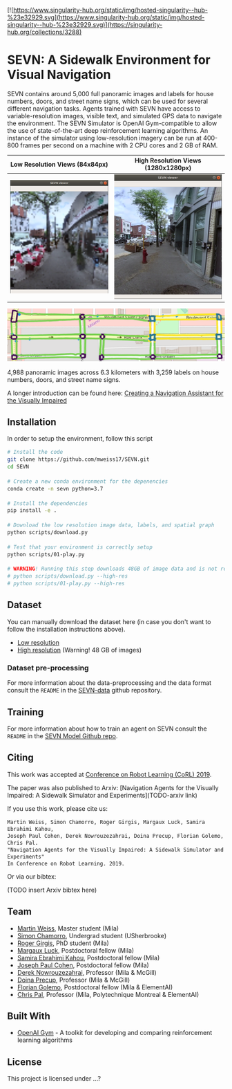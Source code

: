 [![https://www.singularity-hub.org/static/img/hosted-singularity--hub-%23e32929.svg](https://www.singularity-hub.org/static/img/hosted-singularity--hub-%23e32929.svg)](https://singularity-hub.org/collections/3288)

# SEVN: A Sidewalk Environment for Visual Navigation

SEVN contains around 5,000 full panoramic images and labels for house numbers, doors, and street name signs, which can be used for several different navigation tasks.
Agents trained with SEVN have access to variable-resolution images, visible text, and simulated GPS data to navigate the environment. 
The SEVN Simulator is OpenAI Gym-compatible to allow the use of state-of-the-art deep reinforcement learning algorithms. An instance of the simulator using low-resolution imagery can be run at 400-800 frames per second on a machine with 2 CPU cores and 2 GB of RAM.

Low Resolution Views (84x84px)             |  High Resolution Views (1280x1280px)
:-------------------------:|:-------------------------:
![game.png](img/low-res-viewer.png)  |  ![game.png](img/high-res-viewer.png)

![spatial_graph.png](img/spatial_graph.png)

4,988 panoramic images across 6.3 kilometers with 3,259 labels on house numbers, doors, and street name signs.

A longer introduction can be found here: [Creating a Navigation Assistant for the Visually Impaired](https://github.com/mweiss17/SEVN/blob/master/docs/01-article-env-introduction.md)


## Installation

In order to setup the environment, follow this script
```bash
# Install the code
git clone https://github.com/mweiss17/SEVN.git
cd SEVN

# Create a new conda environment for the depenencies
conda create -n sevn python=3.7

# Install the dependencies
pip install -e .

# Download the low resolution image data, labels, and spatial graph
python scripts/download.py

# Test that your environment is correctly setup
python scripts/01-play.py

# WARNING! Running this step downloads 48GB of image data and is not required to run the model or play with the environment.
# python scripts/download.py --high-res
# python scripts/01-play.py --high-res

```

## Dataset
You can manually download the dataset here (in case you don't want to follow the installation instructions above).
- [Low resolution](http://sevn.s3.amazonaws.com/dataset.zip)
- [High resolution](https://sevn.s3.amazonaws.com/SEVN-high-res-images.zip) (Warning! 48 GB of images)

### Dataset pre-processing
For more information about the data-preprocessing and the data format consult the `README` in the [SEVN-data](https://github.com/mweiss17/SEVN-data) github repository.

## Training
For more information about how to train an agent on SEVN consult the `README` in the [SEVN Model Github repo](https://github.com/mweiss17/SEVN-model/tree/master/sevn_model).

## Citing

This work was accepted at [Conference on Robot Learning (CoRL) 2019](https://www.robot-learning.org/).

The paper was also published to Arxiv: [Navigation Agents for the Visually Impaired: A Sidewalk Simulator and Experiments](TODO-arxiv link)

If you use this work, please cite us:

```
Martin Weiss, Simon Chamorro, Roger Girgis, Margaux Luck, Samira Ebrahimi Kahou, 
Joseph Paul Cohen, Derek Nowrouzezahrai, Doina Precup, Florian Golemo, Chris Pal. 
"Navigation Agents for the Visually Impaired: A Sidewalk Simulator and Experiments" 
In Conference on Robot Learning. 2019.
```

Or via our bibtex:

(TODO insert Arxiv bibtex here)

## Team

- [Martin Weiss](https://github.com/mweiss17), Master student (Mila) 
- [Simon Chamorro](https://github.com/simonchamorro), Undergrad student (USherbrooke)
- [Roger Girgis](https://github.com/roggirg), PhD student (Mila)
- [Margaux Luck](https://github.com/Museau), Postdoctoral fellow (Mila)
- [Samira Ebrahimi Kahou](https://sites.google.com/site/samiraekahou/), Postdoctoral fellow (Mila)
- [Joseph Paul Cohen](https://josephpcohen.com/w/), Postdoctoral fellow (Mila)
- [Derek Nowrouzezahrai](http://www.cim.mcgill.ca/~derek/), Professor (Mila & McGill)
- [Doina Precup](https://www.cs.mcgill.ca/~dprecup/), Professor (Mila & McGill)
- [Florian Golemo](https://fgolemo.github.io/), Postdoctoral fellow (Mila & ElementAI)
- [Chris Pal](https://mila.quebec/en/person/pal-christopher/), Professor (Mila, Polytechnique Montreal & ElementAI)

## Built With
* [OpenAI Gym](https://github.com/openai/gym) - A toolkit for developing and comparing reinforcement learning algorithms


## License

This project is licensed under ...?
 

